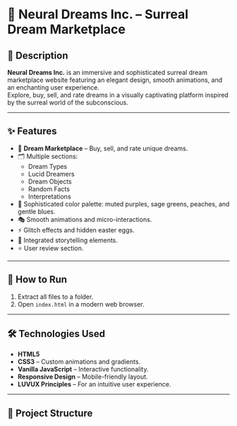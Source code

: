 # 🌙 Neural Dreams Inc. – Surreal Dream Marketplace

## 📖 Description
**Neural Dreams Inc.** is an immersive and sophisticated surreal dream marketplace website featuring an elegant design, smooth animations, and an enchanting user experience.  
Explore, buy, sell, and rate dreams in a visually captivating platform inspired by the surreal world of the subconscious.

---

## ✨ Features
- 🛒 **Dream Marketplace** – Buy, sell, and rate unique dreams.
- 🗂️ Multiple sections:
  - Dream Types
  - Lucid Dreamers
  - Dream Objects
  - Random Facts
  - Interpretations
- 🎨 Sophisticated color palette: muted purples, sage greens, peaches, and gentle blues.
- 🎭 Smooth animations and micro-interactions.
- ⚡ Glitch effects and hidden easter eggs.
- 📜 Integrated storytelling elements.
- ⭐ User review section.

---

## 🚀 How to Run
1. Extract all files to a folder.
2. Open `index.html` in a modern web browser.

---


## 🛠️ Technologies Used
- **HTML5**
- **CSS3** – Custom animations and gradients.
- **Vanilla JavaScript** – Interactive functionality.
- **Responsive Design** – Mobile-friendly layout.
- **LUVUX Principles** – For an intuitive user experience.

---

## 📂 Project Structure
